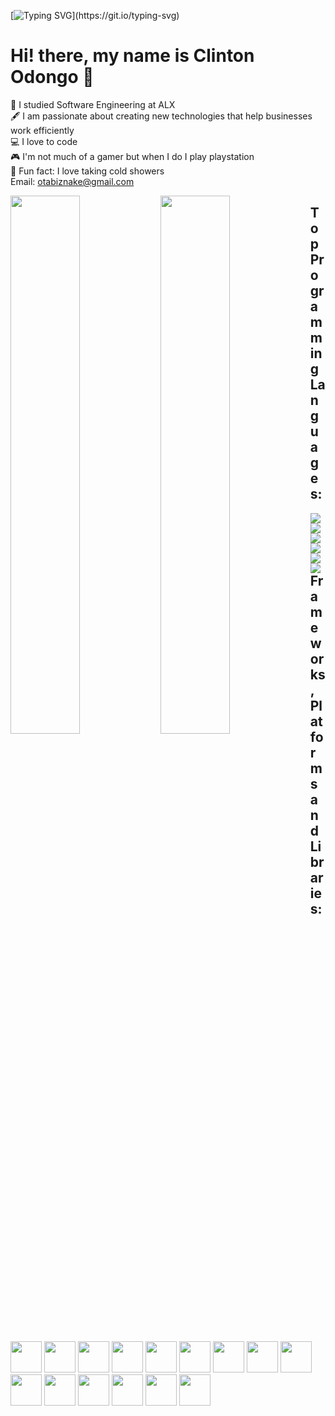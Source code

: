 [![Typing SVG](https://readme-typing-svg.herokuapp.com?font=Courier+new&color=%23808080&size=40&width=800&duration=6969&lines=Welcome+to+my+profile!)](https://git.io/typing-svg)

# Hi! there, my name is Clinton Odongo 👋

:school: I studied Software Engineering at ALX </br>
:fountain_pen: I am passionate about creating new technologies that help businesses work efficiently</br>
:computer: I love to code </br>
:video_game: I'm not much of a gamer but when I do I play playstation</br>
:shower: Fun fact: I love taking cold showers</br>
Email: <a href="mailto:otabiznake@gmail.com">otabiznake@gmail.com</a>

<img align="Left" width="47%" src="https://github-readme-stats.vercel.app/api?username=OtienoOdongo&show_icons=true&theme=radical"/>

<img align="Left" width="47%" src="https://github-readme-stats.vercel.app/api/top-langs/?username=OtienoOdongo&layout=compact"/>


## Top Programming Languages:

<div>
<img align="Left" src="https://img.shields.io/badge/c-%2300599C.svg?style=for-the-badge&logo=c&logoColor=white"/>

<img align="Left"  src="https://img.shields.io/badge/html5-%23E34F26.svg?style=for-the-badge&logo=html5&logoColor=white"/>

<img align="Left" src="https://img.shields.io/badge/javascript-%23323330.svg?style=for-the-badge&logo=javascript&logoColor=%23F7DF1E"/>

<img align="Left" src="https://img.shields.io/badge/python-3670A0?style=for-the-badge&logo=python&logoColor=ffdd54"/>

<img align="Left"  src="https://img.shields.io/badge/shell_script-%23121011.svg?style=for-the-badge&logo=gnu-bash&logoColor=white"/>

<img align="Left"  src="https://img.shields.io/badge/typescript-%23007ACC.svg?style=for-the-badge&logo=typescript&logoColor=white"/>

</div>

## Frameworks, Platforms and Libraries:

<div>
  <img width=50px  src="https://img.shields.io/badge/flask-%23000.svg?style=for-the-badge&logo=flask&logoColor=white"/>
  
  <img width=50px  src="https://img.shields.io/badge/express.js-%23404d59.svg?style=for-the-badge&logo=express&logoColor=%2361DAFB"/>

  <img width=50px  src="https://img.shields.io/badge/bootstrap-%238511FA.svg?style=for-the-badge&logo=bootstrap&logoColor=white"/>

  <img width=50px  src="https://img.shields.io/badge/jinja-white.svg?style=for-the-badge&logo=jinja&logoColor=black"/>

  <img width=50px  src="https://img.shields.io/badge/jquery-%230769AD.svg?style=for-the-badge&logo=jquery&logoColor=white"/> 

  <img width=50px  src="https://img.shields.io/badge/react-%2320232a.svg?style=for-the-badge&logo=react&logoColor=%2361DAFB"/>

  <img width=50px  src="https://img.shields.io/badge/React_Router-CA4245?style=for-the-badge&logo=react-router&logoColor=white"/>

  <img width=50px src="https://img.shields.io/badge/React%20Hook%20Form-%23EC5990.svg?style=for-the-badge&logo=reacthookform&logoColor=white"/>

  <img width=50px src="https://img.shields.io/badge/redux-%23593d88.svg?style=for-the-badge&logo=redux&logoColor=white"/>

  <img width=50px  src="https://img.shields.io/badge/tailwindcss-%2338B2AC.svg?style=for-the-badge&logo=tailwind-css&logoColor=white"/>

  <img width=50px  src="https://img.shields.io/badge/JWT-black?style=for-the-badge&logo=JSON%20web%20tokens"/>

  <img width=50px  src="https://img.shields.io/badge/nestjs-%23E0234E.svg?style=for-the-badge&logo=nestjs&logoColor=white"/>

  <img width=50px src="https://img.shields.io/badge/Next-black?style=for-the-badge&logo=next.js&logoColor=white"/>

  <img width=50px  src="https://img.shields.io/badge/node.js-6DA55F?style=for-the-badge&logo=node.js&logoColor=white"/>

  <img width=50px  src="https://img.shields.io/badge/NODEMON-%23323330.svg?style=for-the-badge&logo=nodemon&logoColor=%BBDEAD"/>
</div>






